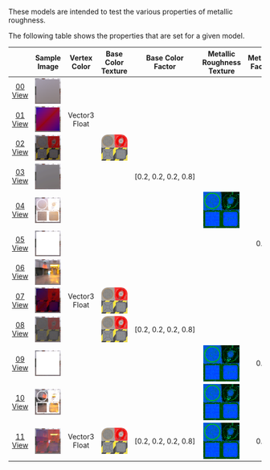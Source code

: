These models are intended to test the various properties of metallic roughness.  
 
The following table shows the properties that are set for a given model.  

|   | Sample Image | Vertex Color | Base Color Texture | Base Color Factor | Metallic Roughness Texture | Metallic Factor | Roughness Factor |
| :---: | :---: | :---: | :---: | :---: | :---: | :---: | :---: |
| [00](Material_MetallicRoughness_00.gltf)<br>[View](https://bghgary.github.io/glTF-Assets-Viewer/?folder=8&model=0) | [<img src="Figures/Thumbnails/Material_MetallicRoughness_00.png" align="middle">](Figures/SampleImages/Material_MetallicRoughness_00.png) |   |   |   |   |   |   |
| [01](Material_MetallicRoughness_01.gltf)<br>[View](https://bghgary.github.io/glTF-Assets-Viewer/?folder=8&model=1) | [<img src="Figures/Thumbnails/Material_MetallicRoughness_01.png" align="middle">](Figures/SampleImages/Material_MetallicRoughness_01.png) | Vector3 Float |   |   |   |   |   |
| [02](Material_MetallicRoughness_02.gltf)<br>[View](https://bghgary.github.io/glTF-Assets-Viewer/?folder=8&model=2) | [<img src="Figures/Thumbnails/Material_MetallicRoughness_02.png" align="middle">](Figures/SampleImages/Material_MetallicRoughness_02.png) |   | [<img src="Figures/Thumbnails/BaseColor_Plane.png" align="middle">](Textures/BaseColor_Plane.png) |   |   |   |   |
| [03](Material_MetallicRoughness_03.gltf)<br>[View](https://bghgary.github.io/glTF-Assets-Viewer/?folder=8&model=3) | [<img src="Figures/Thumbnails/Material_MetallicRoughness_03.png" align="middle">](Figures/SampleImages/Material_MetallicRoughness_03.png) |   |   | [0.2,&nbsp;0.2,&nbsp;0.2,&nbsp;0.8] |   |   |   |
| [04](Material_MetallicRoughness_04.gltf)<br>[View](https://bghgary.github.io/glTF-Assets-Viewer/?folder=8&model=4) | [<img src="Figures/Thumbnails/Material_MetallicRoughness_04.png" align="middle">](Figures/SampleImages/Material_MetallicRoughness_04.png) |   |   |   | [<img src="Figures/Thumbnails/MetallicRoughness_Plane.png" align="middle">](Textures/MetallicRoughness_Plane.png) |   |   |
| [05](Material_MetallicRoughness_05.gltf)<br>[View](https://bghgary.github.io/glTF-Assets-Viewer/?folder=8&model=5) | [<img src="Figures/Thumbnails/Material_MetallicRoughness_05.png" align="middle">](Figures/SampleImages/Material_MetallicRoughness_05.png) |   |   |   |   | 0.0 |   |
| [06](Material_MetallicRoughness_06.gltf)<br>[View](https://bghgary.github.io/glTF-Assets-Viewer/?folder=8&model=6) | [<img src="Figures/Thumbnails/Material_MetallicRoughness_06.png" align="middle">](Figures/SampleImages/Material_MetallicRoughness_06.png) |   |   |   |   |   | 0.0 |
| [07](Material_MetallicRoughness_07.gltf)<br>[View](https://bghgary.github.io/glTF-Assets-Viewer/?folder=8&model=7) | [<img src="Figures/Thumbnails/Material_MetallicRoughness_07.png" align="middle">](Figures/SampleImages/Material_MetallicRoughness_07.png) | Vector3 Float | [<img src="Figures/Thumbnails/BaseColor_Plane.png" align="middle">](Textures/BaseColor_Plane.png) |   |   |   |   |
| [08](Material_MetallicRoughness_08.gltf)<br>[View](https://bghgary.github.io/glTF-Assets-Viewer/?folder=8&model=8) | [<img src="Figures/Thumbnails/Material_MetallicRoughness_08.png" align="middle">](Figures/SampleImages/Material_MetallicRoughness_08.png) |   | [<img src="Figures/Thumbnails/BaseColor_Plane.png" align="middle">](Textures/BaseColor_Plane.png) | [0.2,&nbsp;0.2,&nbsp;0.2,&nbsp;0.8] |   |   |   |
| [09](Material_MetallicRoughness_09.gltf)<br>[View](https://bghgary.github.io/glTF-Assets-Viewer/?folder=8&model=9) | [<img src="Figures/Thumbnails/Material_MetallicRoughness_09.png" align="middle">](Figures/SampleImages/Material_MetallicRoughness_09.png) |   |   |   | [<img src="Figures/Thumbnails/MetallicRoughness_Plane.png" align="middle">](Textures/MetallicRoughness_Plane.png) | 0.0 |   |
| [10](Material_MetallicRoughness_10.gltf)<br>[View](https://bghgary.github.io/glTF-Assets-Viewer/?folder=8&model=10) | [<img src="Figures/Thumbnails/Material_MetallicRoughness_10.png" align="middle">](Figures/SampleImages/Material_MetallicRoughness_10.png) |   |   |   | [<img src="Figures/Thumbnails/MetallicRoughness_Plane.png" align="middle">](Textures/MetallicRoughness_Plane.png) |   | 0.0 |
| [11](Material_MetallicRoughness_11.gltf)<br>[View](https://bghgary.github.io/glTF-Assets-Viewer/?folder=8&model=11) | [<img src="Figures/Thumbnails/Material_MetallicRoughness_11.png" align="middle">](Figures/SampleImages/Material_MetallicRoughness_11.png) | Vector3 Float | [<img src="Figures/Thumbnails/BaseColor_Plane.png" align="middle">](Textures/BaseColor_Plane.png) | [0.2,&nbsp;0.2,&nbsp;0.2,&nbsp;0.8] | [<img src="Figures/Thumbnails/MetallicRoughness_Plane.png" align="middle">](Textures/MetallicRoughness_Plane.png) | 0.0 | 0.0 |
 
